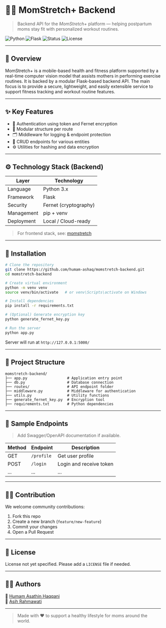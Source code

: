 # 🧘‍♀️ MomStretch+ Backend

> Backend API for the *MomStretch+* platform — helping postpartum moms stay fit with personalized workout routines.

![Python](https://img.shields.io/badge/Python-3.x-blue.svg)
![Flask](https://img.shields.io/badge/Flask-%20microframework-lightgrey)
![Status](https://img.shields.io/badge/status-development-orange)
![License](https://img.shields.io/badge/license-UNLICENSED-red)

---

## 📌 Overview

MomStretch+ is a mobile-based health and fitness platform supported by a real-time computer vision model that assists mothers in performing exercise routines. It is backed by a modular Flask-based backend API. The main focus is to provide a secure, lightweight, and easily extensible service to support fitness tracking and workout routine features.

---

## ✨ Key Features

- 🔐 Authentication using token and Fernet encryption
- 🧩 Modular structure per route
- 🗂️ Middleware for logging & endpoint protection
- 🔄 CRUD endpoints for various entities
- ⚙️ Utilities for hashing and data encryption

---

## ⚙️ Technology Stack (Backend)

| Layer         | Technology          |
|---------------|----------------------|
| Language      | Python 3.x           |
| Framework     | Flask                |
| Security      | Fernet (cryptography)|
| Management    | pip + venv           |
| Deployment    | Local / Cloud-ready  |

> For frontend stack, see: [momstretch](https://github.com/humam-ashaq/momstretch)

---

## 🚀 Installation

```bash
# Clone the repository
git clone https://github.com/humam-ashaq/momstretch-backend.git
cd momstretch-backend

# Create virtual environment
python -m venv venv
source venv/bin/activate   # or venv\Scripts\activate on Windows

# Install dependencies
pip install -r requirements.txt

# (Optional) Generate encryption key
python generate_fernet_key.py

# Run the server
python app.py
```

Server will run at `http://127.0.0.1:5000/`

---

## 🧱 Project Structure

```
momstretch-backend/
├── app.py                  # Application entry point
├── db.py                   # Database connection
├── routes/                 # API endpoint folder
├── middleware.py           # Middleware for authentication
├── utils.py                # Utility functions
├── generate_fernet_key.py  # Encryption tool
├── requirements.txt        # Python dependencies
```

---

## 🧪 Sample Endpoints

> Add Swagger/OpenAPI documentation if available.

| Method | Endpoint          | Description             |
|--------|-------------------|--------------------------|
| GET    | `/profile`        | Get user profile         |
| POST   | `/login`          | Login and receive token  |
| ...    | ...               | ...                      |

---

## 🧑‍💻 Contribution

We welcome community contributions:

1. Fork this repo
2. Create a new branch (`feature/new-feature`)
3. Commit your changes
4. Open a Pull Request

---

## 📄 License

License not yet specified. Please add a `LICENSE` file if needed.

---

## 👨‍💻 Authors

📎 [Humam Asathin Haqqani](https://github.com/humam-ashaq)  
📎 [Asih Rahmawati](https://github.com/Asihraa)

---

> Made with ❤️ to support a healthy lifestyle for moms around the world.
